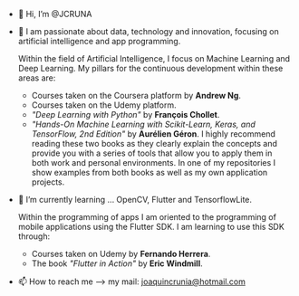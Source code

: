 - 👋 Hi, I’m @JCRUNA
- 👀 I am passionate about data, technology and innovation, focusing on artificial intelligence and app programming.

  Within the field of Artificial Intelligence, I focus on Machine Learning and Deep Learning.  My pillars for the continuous development within these areas are:
    - Courses taken on the Coursera platform by **Andrew Ng**.
    - Courses taken on the Udemy platform.
    - *"Deep Learning with Python"* by **François Chollet**.
    - *"Hands-On Machine Learning with Scikit-Learn, Keras, and TensorFlow, 2nd Edition"* by **Aurélien Géron**.
  I highly recommend reading these two books as they clearly explain the concepts and provide you with a series of tools that allow you to apply them in both work and personal environments.
  In one of my repositories I show examples from both books as well as my own application projects.
- 🌱 I’m currently learning ... OpenCV, Flutter and TensorflowLite.

  Within the programming of apps I am oriented to the programming of mobile applications using the Flutter SDK.
  I am learning to use this SDK through:
    - Courses taken on Udemy by **Fernando Herrera**.
    - The book *"Flutter in Action"* by **Eric Windmill**.
 
- 📫 How to reach me --> my mail: joaquincrunia@hotmail.com



<!---
JCRUNA/JCRUNA is a ✨ special ✨ repository because its `README.md` (this file) appears on your GitHub profile.
You can click the Preview link to take a look at your changes.
--->
